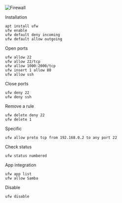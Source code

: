 ![Firewall](https://images.idgesg.net/images/article/2019/05/cso_security_lock_firewall_fires_threats_exploits_by_matejmo_gettyimages-879868000_2400x1600-100798015-large.jpg)

Installation
```
apt install ufw
ufw enable
ufw default deny incoming
ufw default allow outgoing
```


Open ports
```
ufw allow 22
ufw allow 22/tcp
ufw allow 1000:2000/tcp
ufw insert 1 allow 80
ufw allow ssh
```

Close ports
```
ufw deny 22
ufw deny ssh
```

Remove a rule
```
ufw delete deny 22
ufw delete 1
```

Specific
```
ufw allow proto tcp from 192.168.0.2 to any port 22
```

Check status
```
ufw status numbered
```

App integration
```
ufw app list
ufw allow Samba
```

Disable
```
ufw disable
```
